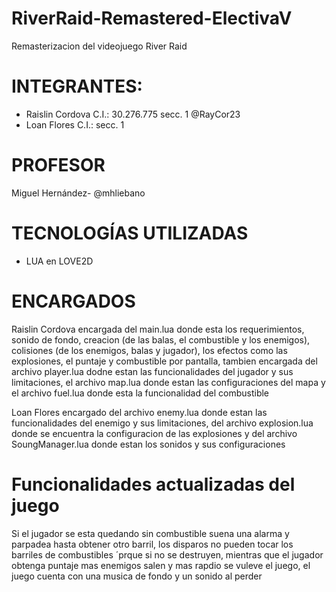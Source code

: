 # RiverRaid-Remastered-ElectivaV
Remasterizacion del videojuego River Raid

# INTEGRANTES:
* Raislin Cordova C.I.: 30.276.775 secc. 1   @RayCor23
* Loan Flores C.I.: secc. 1

# PROFESOR
Miguel Hernández- @mhliebano

# TECNOLOGÍAS UTILIZADAS
* LUA en LOVE2D
  
# ENCARGADOS
Raislin Cordova encargada del main.lua donde esta los requerimientos, sonido de fondo, creacion (de las balas, el combustible y los enemigos), colisiones (de los enemigos, balas y jugador), los efectos como las explosiones, el puntaje y combustible por pantalla, tambien encargada del archivo player.lua dodne estan las funcionalidades del jugador y sus limitaciones, el archivo map.lua donde estan las configuraciones del mapa y el archivo fuel.lua donde esta la funcionalidad del combustible

Loan Flores encargado del archivo enemy.lua donde estan las funcionalidades del enemigo y sus limitaciones, del archivo explosion.lua donde se encuentra la configuracion de las explosiones y del archivo SoungManager.lua donde estan los sonidos y sus configuraciones

# Funcionalidades actualizadas del juego
Si el jugador se esta quedando sin combustible suena una alarma y parpadea hasta obtener otro barril, los disparos no pueden tocar los barriles de combustibles ´prque si no se destruyen, mientras que el jugador obtenga puntaje mas enemigos salen y mas rapdio se vuleve el juego, el juego cuenta con una musica de fondo y un sonido al perder
